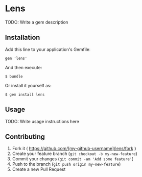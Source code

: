 # Lens

TODO: Write a gem description

## Installation

Add this line to your application's Gemfile:

    gem 'lens'

And then execute:

    $ bundle

Or install it yourself as:

    $ gem install lens

## Usage

TODO: Write usage instructions here

## Contributing

1. Fork it ( https://github.com/[my-github-username]/lens/fork )
2. Create your feature branch (`git checkout -b my-new-feature`)
3. Commit your changes (`git commit -am 'Add some feature'`)
4. Push to the branch (`git push origin my-new-feature`)
5. Create a new Pull Request
